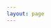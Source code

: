 ```yaml
---
layout: page
---
```


<script setup>
const showcase = [
    {
        name: 'ESJS',
        desc: 'Lenguaje de programación en Español',
        link: 'https://es.js.org',
        logo: 'https://es.js.org/assets/logo.png',
        author: {
            username: 'enzonotario',
            link: 'https://github.com/enzonotario'
        },
    },
    {
        name: 'VIX',
        desc: 'Boostrap your own web based CLI application',
        link: 'https://henryhale.github.io/vix',
        logo: 'https://henryhale.github.io/vix/xterminal.png',
        author: {
            username: 'henryhale',
            link: 'https://github.com/henryhale'
        },
    },
];
</script>

<project-cards :projects='showcase'></project-cards>



